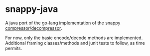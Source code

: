 # snappy-java

A java port of the [go-lang implementation](https://github.com/golang/snappy) of the [snappy compressor/decompressor](https://github.com/google/snappy).


For now, only the basic encode/decode methods are implemented.  Additional framing classes/methods and junit tests to follow, as time permits.

